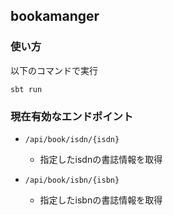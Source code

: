 ## bookamanger

### 使い方

以下のコマンドで実行
```shell
sbt run 
```

### 現在有効なエンドポイント

- `/api/book/isdn/{isdn}`
  - 指定したisdnの書誌情報を取得

- `/api/book/isbn/{isbn}`
  - 指定したisbnの書誌情報を取得
